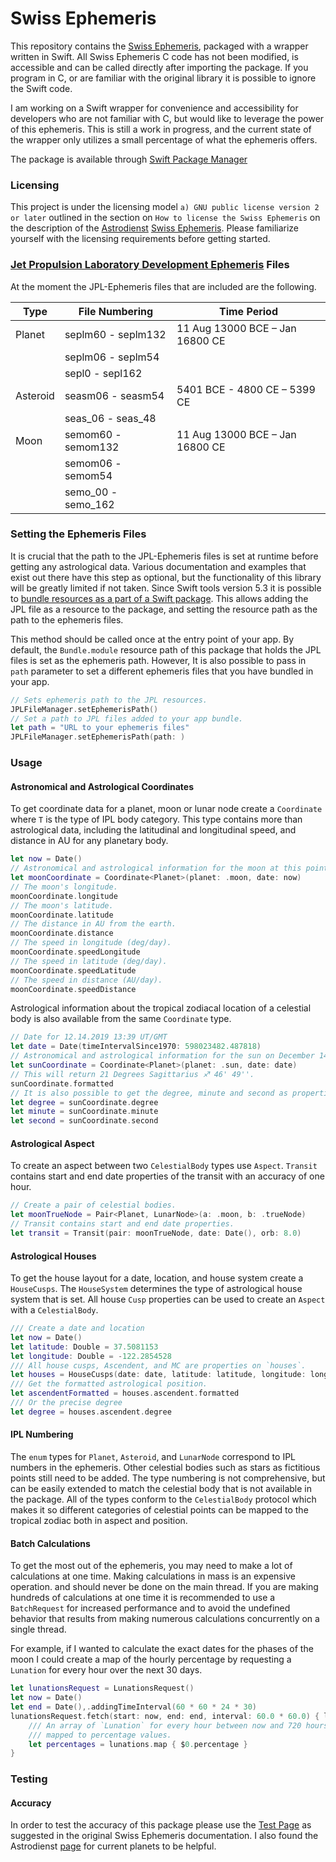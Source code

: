 # Swiss Ephemeris

This repository contains the [Swiss Ephemeris](https://www.astro.com/swisseph/swephinfo_e.htm#proflic), packaged with a wrapper written in Swift. All Swiss Ephemeris C code has not been modified, is accessible and can be called directly after importing the package. If you program in C, or are familiar with the original library it is possible to ignore the Swift code.

I am working on a Swift wrapper for convenience and accessibility for developers who are not familiar with C, but would like to leverage the power of this ephemeris. This is still a work in progress, and the current state of the wrapper only utilizes a small percentage of what the ephemeris offers.

The package is available through [Swift Package Manager](https://swift.org/package-manager/)

### Licensing

This project is under the licensing model `a) GNU public license version 2 or later` outlined in the section on `How to license the Swiss Ephemeris`  on the description of the [Astrodienst](http://www.astro.com/) [Swiss Ephemeris](https://www.astro.com/swisseph/swephinfo_e.htm). Please familiarize yourself with the licensing requirements before getting started.

### [Jet Propulsion Laboratory Development Ephemeris](https://en.wikipedia.org/wiki/Jet_Propulsion_Laboratory_Development_Ephemeris) Files

At the moment the JPL-Ephemeris files that are included are the following. 

| Type        	 | File Numbering               | Time Period  					         |
|---------------|----------------------------|------------------------------------------------|
| Planet  		 | seplm60 - seplm132      | 11 Aug 13000 BCE – Jan 16800 CE      |
|                       | seplm06 - seplm54         |                                                                 |	
|                       | sepl0 - sepl162               |                                                                       |	
| Asteroid         | seasm06 - seasm54       |  5401 BCE - 4800 CE – 5399 CE     	        |
| 		         | seas_06 - seas_48         |    									|
| Moon             | semom60 - semom132 |  11 Aug 13000 BCE – Jan 16800 CE             |
|                       | semom06 - semom54    |                                                                        |
|                       | semo_00 - semo_162     |                                                                       |

### Setting the Ephemeris Files

It is crucial that the path to the JPL-Ephemeris files is set at runtime before getting any astrological data.  Various documentation and examples that exist out there have this step as optional, but the functionality of  this library will be greatly limited if not taken. Since Swift tools version 5.3 it is possible to [bundle resources as a part of a Swift package](https://developer.apple.com/documentation/swift_packages/bundling_resources_with_a_swift_package). This allows adding the JPL file as a resource to the package, and setting the resource path as the path to the ephemeris files. 

This method should be called once at the entry point of your app. By default, the `Bundle.module` resource path of this package that holds the JPL files is set as the ephemeris path. However, It is also possible to pass in `path` parameter to set a different ephemeris files that you have bundled in your app.

```swift
// Sets ephemeris path to the JPL resources.
JPLFileManager.setEphemerisPath()
// Set a path to JPL files added to your app bundle.
let path = "URL to your ephemeris files"
JPLFileManager.setEphemerisPath(path: )
```

### Usage

#### Astronomical and Astrological Coordinates

To get coordinate data for a planet, moon or lunar node create a `Coordinate` where `T` is the type of IPL body category. This type contains more than astrological data, including the latitudinal and longitudinal speed, and distance in AU for any planetary body.

```swift
let now = Date()
// Astronomical and astrological information for the moon at this point in time.
let moonCoordinate = Coordinate<Planet>(planet: .moon, date: now)
// The moon's longitude.
moonCoordinate.longitude
// The moon's latitude.
moonCoordinate.latitude
// The distance in AU from the earth.
moonCoordinate.distance
// The speed in longitude (deg/day).
moonCoordinate.speedLongitude
// The speed in latitude (deg/day).
moonCoordinate.speedLatitude
// The speed in distance (AU/day).
moonCoordinate.speedDistance
```
Astrological information about the tropical zodiacal location of a celestial body is also available from the same `Coordinate` type.

```swift
// Date for 12.14.2019 13:39 UT/GMT
let date = Date(timeIntervalSince1970: 598023482.487818)
// Astronomical and astrological information for the sun on December 14th 2019.
let sunCoordinate = Coordinate<Planet>(planet: .sun, date: date)
// This will return 21 Degrees Sagittarius ♐︎ 46' 49''.
sunCoordinate.formatted
// It is also possible to get the degree, minute and second as properties of the Coordinate.
let degree = sunCoordinate.degree
let minute = sunCoordinate.minute
let second = sunCoordinate.second
```
#### Astrological Aspect

To create an aspect between two `CelestialBody`  types use  `Aspect`.  `Transit` contains start and end date properties of the transit with an accuracy of one hour.

```swift
// Create a pair of celestial bodies.
let moonTrueNode = Pair<Planet, LunarNode>(a: .moon, b: .trueNode)
// Transit contains start and end date properties.
let transit = Transit(pair: moonTrueNode, date: Date(), orb: 8.0)
```
####  Astrological Houses

To get the house layout for a date, location, and house system create a `HouseCusps`. The `HouseSystem` determines the type of astrological house system that is set. All house `Cusp` properties can be used to create an `Aspect` with a `CelestialBody`.

```swift
/// Create a date and location
let now = Date()
let latitude: Double = 37.5081153
let longitude: Double = -122.2854528
/// All house cusps, Ascendent, and MC are properties on `houses`.
let houses = HouseCusps(date: date, latitude: latitude, longitude: longitude, houseSystem: .placidus)
/// Get the formatted astrological position.
let ascendentFormatted = houses.ascendent.formatted
/// Or the precise degree
let degree = houses.ascendent.degree
```

#### IPL Numbering

The `enum` types for `Planet`, `Asteroid`, and `LunarNode` correspond to IPL numbers in the ephemeris. Other celestial bodies such as stars as fictitious points still need to be added. The type numbering is not comprehensive, but can be easily extended to match the celestial body that is not available in the package. All of the types conform to the `CelestialBody` protocol which makes it so different categories of celestial points can be mapped to the tropical zodiac both in aspect and position. 

#### Batch Calculations

To get the most out of the ephemeris, you may need to make a lot of calculations at one time. Making calculations in mass is an expensive operation. and should never be done on the main thread. If you are making hundreds of calculations at one time it is recommended to use a `BatchRequest` for increased performance and to avoid the undefined behavior that results from making numerous calculations concurrently on a single thread.

For example, if I wanted to calculate the exact dates for the phases of the moon I could create a map of the hourly percentage by requesting a `Lunation` for every hour over the next 30 days.

```swift
let lunationsRequest = LunationsRequest()
let now = Date()
let end = Date(),.addingTimeInterval(60 * 60 * 24 * 30)
lunationsRequest.fetch(start: now, end: end, interval: 60.0 * 60.0) { lunations in
    /// An array of `Lunation` for every hour between now and 720 hours in the future
    /// mapped to percentage values.
    let percentages = lunations.map { $0.percentage }
}
```

### Testing 

#### Accuracy

In order to test the accuracy of this package please use the [Test Page](https://www.astro.com/swisseph/swetest.htm) as suggested in the original Swiss Ephemeris documentation. I also found the Astrodienst [page](https://www.astro.com/h/pl_e.htm) for current planets to be helpful. 


